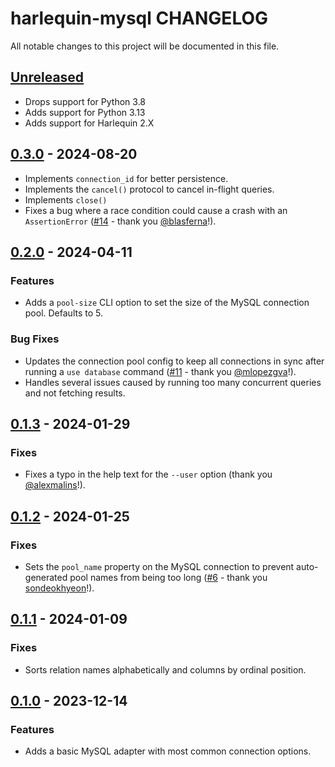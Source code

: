 # harlequin-mysql CHANGELOG

All notable changes to this project will be documented in this file.

## [Unreleased]

-  Drops support for Python 3.8
-  Adds support for Python 3.13
-  Adds support for Harlequin 2.X

## [0.3.0] - 2024-08-20

-   Implements `connection_id` for better persistence.
-   Implements the `cancel()` protocol to cancel in-flight queries.
-   Implements `close()`
-   Fixes a bug where a race condition could cause a crash with an `AssertionError` ([#14](https://github.com/tconbeer/harlequin-mysql/issues/14) - thank you [@blasferna](https://github.com/blasferna)!).

## [0.2.0] - 2024-04-11

### Features

-   Adds a `pool-size` CLI option to set the size of the MySQL connection pool. Defaults to 5.

### Bug Fixes

-   Updates the connection pool config to keep all connections in sync after running a `use database` command ([#11](https://github.com/tconbeer/harlequin-mysql/issues/11) - thank you [@mlopezgva](https://github.com/mlopezgva)!).
-   Handles several issues caused by running too many concurrent queries and not fetching results.

## [0.1.3] - 2024-01-29

### Fixes

-   Fixes a typo in the help text for the `--user` option (thank you [@alexmalins](https://github.com/alexmalins)!).

## [0.1.2] - 2024-01-25

### Fixes

-   Sets the `pool_name` property on the MySQL connection to prevent auto-generated pool names from being too long ([#6](https://github.com/tconbeer/harlequin-mysql/issues/6) - thank you [sondeokhyeon](https://github.com/sondeokhyeon)!).

## [0.1.1] - 2024-01-09

### Fixes

-   Sorts relation names alphabetically and columns by ordinal position.

## [0.1.0] - 2023-12-14

### Features

-   Adds a basic MySQL adapter with most common connection options.

[Unreleased]: https://github.com/tconbeer/harlequin-mysql/compare/0.3.0...HEAD

[0.3.0]: https://github.com/tconbeer/harlequin-mysql/compare/0.2.0...0.3.0

[0.2.0]: https://github.com/tconbeer/harlequin-mysql/compare/0.1.3...0.2.0

[0.1.3]: https://github.com/tconbeer/harlequin-mysql/compare/0.1.2...0.1.3

[0.1.2]: https://github.com/tconbeer/harlequin-mysql/compare/0.1.1...0.1.2

[0.1.1]: https://github.com/tconbeer/harlequin-mysql/compare/0.1.0...0.1.1

[0.1.0]: https://github.com/tconbeer/harlequin-mysql/compare/f2caef7de11e68bb2b9798fb597c3fc05044b71e...0.1.0

